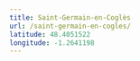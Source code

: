 ```yaml
---
title: Saint-Germain-en-Coglès
url: /saint-germain-en-cogles/
latitude: 48.4051522
longitude: -1.2641198
---
```

